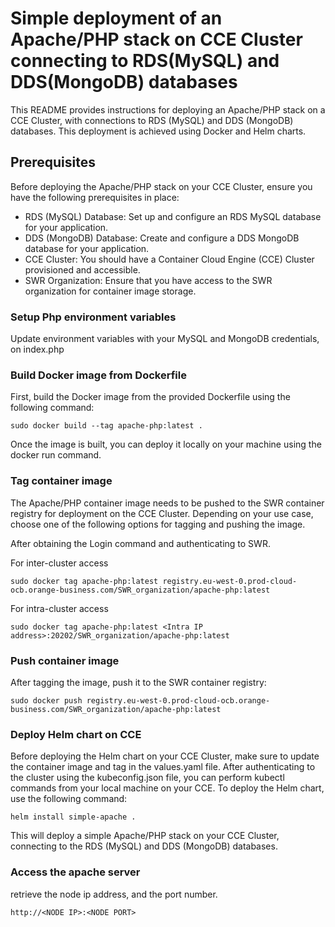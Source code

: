 # Simple deployment of an Apache/PHP stack on CCE Cluster connecting to RDS(MySQL) and DDS(MongoDB) databases
This README provides instructions for deploying an Apache/PHP stack on a CCE Cluster, with connections to RDS (MySQL) and DDS (MongoDB) databases. This deployment is achieved using Docker and Helm charts.

## Prerequisites
Before deploying the Apache/PHP stack on your CCE Cluster, ensure you have the following prerequisites in place:

- RDS (MySQL) Database: Set up and configure an RDS MySQL database for your application.
- DDS (MongoDB) Database: Create and configure a DDS MongoDB database for your application.
- CCE Cluster: You should have a Container Cloud Engine (CCE) Cluster provisioned and accessible.
- SWR Organization: Ensure that you have access to the SWR organization for container image storage.

### Setup Php environment variables
Update environment variables with your MySQL and MongoDB credentials, on index.php

### Build Docker image from Dockerfile

First, build the Docker image from the provided Dockerfile using the following command:

```
sudo docker build --tag apache-php:latest .
```

Once the image is built, you can deploy it locally on your machine using the docker run command.

### Tag container image
The Apache/PHP container image needs to be pushed to the SWR container registry for deployment on the CCE Cluster. Depending on your use case, choose one of the following options for tagging and pushing the image.

After obtaining the Login command and authenticating to SWR.

For inter-cluster access
```
sudo docker tag apache-php:latest registry.eu-west-0.prod-cloud-ocb.orange-business.com/SWR_organization/apache-php:latest
```

For intra-cluster access
```
sudo docker tag apache-php:latest <Intra IP address>:20202/SWR_organization/apache-php:latest
```

### Push container image
After tagging the image, push it to the SWR container registry:

```
sudo docker push registry.eu-west-0.prod-cloud-ocb.orange-business.com/SWR_organization/apache-php:latest
```

### Deploy Helm chart on CCE
Before deploying the Helm chart on your CCE Cluster, make sure to update the container image and tag in the values.yaml file.
After authenticating to the cluster using the kubeconfig.json file, you can perform kubectl commands from your local machine on your CCE. To deploy the Helm chart, use the following command:

```
helm install simple-apache .
```

This will deploy a simple Apache/PHP stack on your CCE Cluster, connecting to the RDS (MySQL) and DDS (MongoDB) databases.

### Access the apache server
retrieve the node ip address, and the port number.
```
http://<NODE IP>:<NODE PORT>
```

